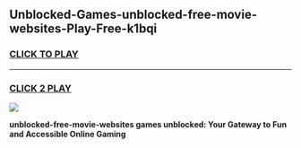 
## Unblocked-Games-unblocked-free-movie-websites-Play-Free-k1bqi
<h3>
<a href="https://premium76.site?title=unblocked-free-movie-websites&ref=19M">CLICK TO PLAY</a></h3>
<hr>

<h3>
<a href="https://premium76.site?title=unblocked-free-movie-websites&ref=19M">CLICK 2 PLAY</a>
  
</h3>

<a href="https://premium76.site?title=unblocked-free-movie-websites&ref=19M"><img src="https://clearcache.store/games.png"></a>


**unblocked-free-movie-websites games unblocked: Your Gateway to Fun and Accessible Online Gaming**
